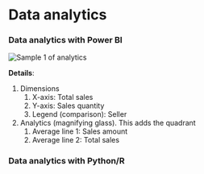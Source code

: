 # Data analytics

### Data analytics with Power BI

![Sample 1 of analytics](https://i.imgur.com/0SdDUWR.png)

**Details**:

1. Dimensions
   1. X-axis: Total sales
   2. Y-axis: Sales quantity
   3. Legend (comparison): Seller
2. Analytics (magnifying glass). This adds the quadrant
   1. Average line 1: Sales amount
   2. Average line 2: Total sales

### Data analytics with Python/R

